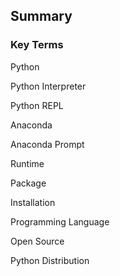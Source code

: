 
## Summary
### Key Terms

Python

Python Interpreter

Python REPL

Anaconda

Anaconda Prompt

Runtime

Package

Installation

Programming Language

Open Source

Python Distribution
 

